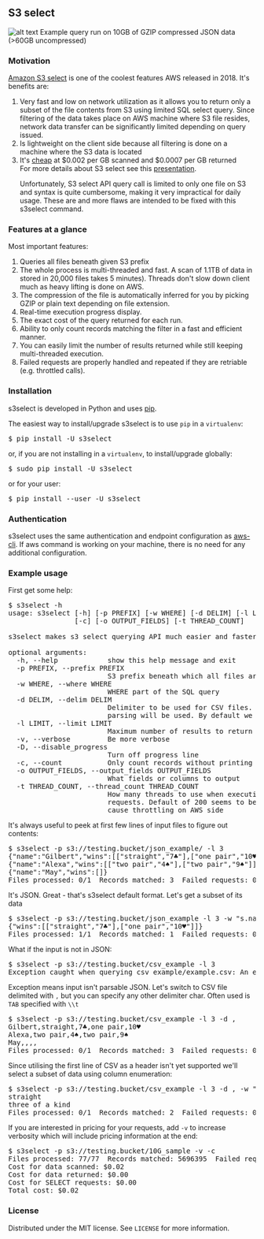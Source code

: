 ## S3 select

![alt text](https://github.com/marko-bast/s3select/raw/master/s3select_example_run.gif "Example run")
Example query run on 10GB of GZIP compressed JSON data (>60GB uncompressed)

### Motivation
[Amazon S3 select](https://docs.aws.amazon.com/AmazonS3/latest/dev/s3-glacier-select-sql-reference-select.html) is one of the coolest features AWS released in 2018. It's benefits are:
1) Very fast and low on network utilization as it allows you to return only a subset of the file contents from S3 using limited SQL select query. Since filtering of the data takes place on AWS machine where S3 file resides, network data transfer can be significantly limited depending on query issued.
2) Is lightweight on the client side because all filtering is done on a machine where the S3 data is located 
4) It's [cheap](https://aws.amazon.com/s3/pricing/#Request_pricing_.28varies_by_region.29) at $0.002 per GB scanned and $0.0007 per GB returned<br>
For more details about S3 select see this [presentation](https://www.youtube.com/watch?v=uxcyoc6uaLM).<p>
Unfortunately, S3 select API query call is limited to only one file on S3 and syntax is quite cumbersome, making it very impractical for daily usage. These are and more flaws are intended to be fixed with this s3select command.    

### Features at a glance
Most important features:
 1) Queries all files beneath given S3 prefix
 2) The whole process is multi-threaded and fast. A scan of 1.1TB of data in stored in 20,000 files takes 5 minutes). Threads don't slow down client much as heavy lifting is done on AWS.
 3) The compression of the file is automatically inferred for you by picking GZIP or plain text depending on file extension. 
 4) Real-time execution progress display.
 5) The exact cost of the query returned for each run.
 6) Ability to only count records matching the filter in a  fast and efficient manner.
 7) You can easily limit the number of results returned while still keeping multi-threaded execution.
 8) Failed requests are properly handled and repeated if they are retriable (e.g. throttled calls). 

### Installation
s3select is developed in Python and uses [pip](http://www.pip-installer.org/en/latest/).<p>

The easiest way to install/upgrade s3select is to use `pip` in a `virtualenv`:

<pre>$ pip install -U s3select</pre>

or, if you are not installing in a `virtualenv`, to install/upgrade globally:

<pre>$ sudo pip install -U s3select</pre>

or for your user:

<pre>$ pip install --user -U s3select</pre>

### Authentication

s3select uses the same authentication and endpoint configuration as [aws-cli](https://github.com/aws/aws-cli#getting-started). If aws command is working on your machine, there is no need for any additional configuration.

### Example usage
First get some help:
<pre>
$ s3select -h
usage: s3select [-h] [-p PREFIX] [-w WHERE] [-d DELIM] [-l LIMIT] [-v] [-D]
                [-c] [-o OUTPUT_FIELDS] [-t THREAD_COUNT]

s3select makes s3 select querying API much easier and faster

optional arguments:
  -h, --help            show this help message and exit
  -p PREFIX, --prefix PREFIX
                        S3 prefix beneath which all files are queried
  -w WHERE, --where WHERE
                        WHERE part of the SQL query
  -d DELIM, --delim DELIM
                        Delimiter to be used for CSV files. If specified CSV
                        parsing will be used. By default we expect JSON input
  -l LIMIT, --limit LIMIT
                        Maximum number of results to return
  -v, --verbose         Be more verbose
  -D, --disable_progress
                        Turn off progress line
  -c, --count           Only count records without printing them to stdout
  -o OUTPUT_FIELDS, --output_fields OUTPUT_FIELDS
                        What fields or columns to output
  -t THREAD_COUNT, --thread_count THREAD_COUNT
                        How many threads to use when executing s3_select api
                        requests. Default of 200 seems to be max that doesn't
                        cause throttling on AWS side
</pre>

It's always useful to peek at first few lines of input files to figure out contents:
<pre>
$ s3select -p s3://testing.bucket/json_example/ -l 3
{"name":"Gilbert","wins":[["straight","7♣"],["one pair","10♥"]]}
{"name":"Alexa","wins":[["two pair","4♠"],["two pair","9♠"]]}
{"name":"May","wins":[]}
Files processed: 0/1  Records matched: 3  Failed requests: 0</pre>

It's JSON. Great - that's s3select default format. Let's get a subset of its data
<pre>
$ s3select -p s3://testing.bucket/json_example -l 3 -w "s.name LIKE '%Gil%'" -o "s.wins"
{"wins":[["straight","7♣"],["one pair","10♥"]]}
Files processed: 1/1  Records matched: 1  Failed requests: 0
</pre>

What if the input is not in JSON:
<pre>
$ s3select -p s3://testing.bucket/csv_example -l 3
Exception caught when querying csv_example/example.csv: An error occurred (JSONParsingError) when calling the SelectObjectContent operation: Error parsing JSON file. Please check the file and try again.
</pre>
Exception means input isn't parsable JSON. Let's switch to CSV file delimited with `,` but you can specify any other delimiter char. Often used is `TAB` specified with `\\t` 
<pre>
$ s3select -p s3://testing.bucket/csv_example -l 3 -d ,
Gilbert,straight,7♣,one pair,10♥
Alexa,two pair,4♠,two pair,9♠
May,,,,
Files processed: 0/1  Records matched: 3  Failed requests: 0
</pre>

Since utilising the first line of CSV as a header isn't yet supported we'll select a subset of data using column enumeration:   
<pre>
$ s3select -p s3://testing.bucket/csv_example -l 3 -d , -w "s._1 LIKE '%i%'" -o "s._2"
straight
three of a kind
Files processed: 0/1  Records matched: 2  Failed requests: 0
</pre>

If you are interested in pricing for your requests, add `-v` to increase verbosity which will include pricing information at the end:
<pre>
$ s3select -p s3://testing.bucket/10G_sample -v -c
Files processed: 77/77  Records matched: 5696395  Failed requests: 0
Cost for data scanned: $0.02
Cost for data returned: $0.00
Cost for SELECT requests: $0.00
Total cost: $0.02
</pre>

### License

Distributed under the MIT license. See `LICENSE` for more information.
